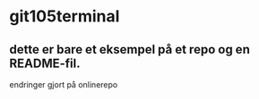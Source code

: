 # git105terminal

## dette er bare et eksempel på et repo og en README-fil.
endringer gjort på onlinerepo
